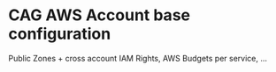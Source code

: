 # CAG AWS Account base configuration

Public Zones + cross account IAM Rights, AWS Budgets per service, ...
